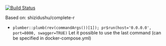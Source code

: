 [![Build Status](https://travis-ci.org/shizidushu/dockerfile.svg?branch=plumber)](https://travis-ci.org/shizidushu/dockerfile)

Based on: shizidushu/complete-r

- `plumber::plumb(rev(commandArgs())[1]); pr$run(host='0.0.0.0', port=8000, swagger=TRUE)` Let it possible to use the last command (can be specified in docker-compose.yml)